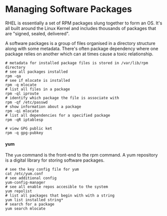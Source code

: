 # Managing Software Packages

RHEL is essentially a set of RPM packages slung together to form an OS. It's all built around the Linux Kernel and includes thousands of packages that are "signed, sealed, delivered".

A software packages is a group of files organised in a directory structure along with some metadata. There's often package dependency where one package relies on another which can at times cause a toxic relationship. 

```
# metadata for installed package files is stored in /var/lib/rpm directory
# see all packages installed
rpm -qa
# see if mlocate is installed 
rpm -q mlocate
# list all files in a package
rpm -ql iproute
# identify which package the file is associate with 
rpm -qf /etc/passwd
# show information about a package
rpm -qi mlocate
# list all dependencies for a specified package
rpm -qR iptablesp
```

```
# view GPG public ket
rpm -q gpg-pubkey
```

#### yum

The `yum` command is the front-end to the rpm  command. A yum repository is a digital library for storing software packages. 

```
# see the key config file for yum
cat /etc/yum.conf
# see additional config
yum-config-manager
# see all enable repos accesible to the system
yum repolist
# list all packages that begin with with a string
yum list installed string*
# search for a package
yum search mlocate
```